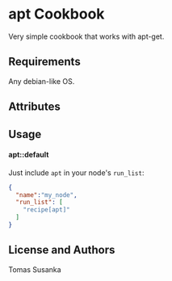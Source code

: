 apt Cookbook
============
Very simple cookbook that works with apt-get.

Requirements
------------
Any debian-like OS.

Attributes
----------

Usage
-----
#### apt::default
Just include `apt` in your node's `run_list`:

```json
{
  "name":"my_node",
  "run_list": [
    "recipe[apt]"
  ]
}
```

License and Authors
-------------------
Tomas Susanka
